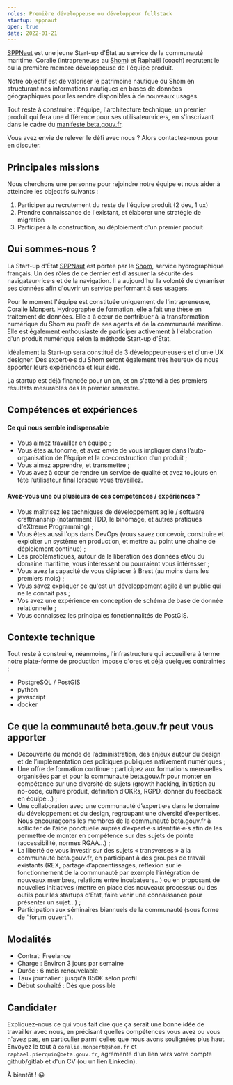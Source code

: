 ```yaml
---
roles: Première développeuse ou développeur fullstack
startup: sppnaut
open: true
date: 2022-01-21
---
```


[SPPNaut](https://beta.gouv.fr/startups/sppnaut.html) est une jeune Start-up d'État au service de la communauté maritime.
Coralie (intrapreneuse au [Shom](https://www.shom.fr/)) et Raphaël (coach) recrutent le ou la première membre développeuse de l'équipe produit.

<!--more-->

Notre objectif est de valoriser le patrimoine nautique du Shom en structurant nos informations nautiques en bases de données géographiques pour les rendre disponibles à de nouveaux usages.

Tout reste à construire : l'équipe, l'architecture technique, un premier produit qui fera une différence pour ses utilisateur·rice·s, en s'inscrivant dans le cadre du [manifeste beta.gouv.fr](https://beta.gouv.fr/approche/manifeste).

Vous avez envie de relever le défi avec nous ? Alors contactez-nous pour en discuter.

## Principales missions

Nous cherchons une personne pour rejoindre notre équipe et nous aider à atteindre les objectifs suivants :

1. Participer au recrutement du reste de l'équipe produit (2 dev, 1 ux)
2. Prendre connaissance de l'existant, et élaborer une stratégie de migration
3. Participer à la construction, au déploiement d'un premier produit

## Qui sommes-nous ?

La Start-up d'État [SPPNaut](https://beta.gouv.fr/startups/sppnaut.html) est portée par le [Shom](https://www.shom.fr/), service hydrographique français. Un des rôles de ce dernier est d'assurer la sécurité des navigateur·rice·s et de la navigation. Il a aujourd'hui la volonté de dynamiser ses données afin d'ouvrir un service performant à ses usagers.

Pour le moment l'équipe est constituée uniquement de l'intrapreneuse, Coralie Monpert. Hydrographe de formation, elle a fait une thèse en traitement de données. Elle a à cœur de contribuer à la transformation numérique du Shom au profit de ses agents et de la communauté maritime. Elle est également enthousiaste de participer activement à l'élaboration d'un produit numérique selon la méthode Start-up d'État.

Idéalement la Start-up sera constitué de 3 développeur·euse·s et d'un·e UX designer. Des expert·e·s du Shom seront également très heureux de nous apporter leurs expériences et leur aide.

La startup est déjà financée pour un an, et on s'attend à des premiers résultats mesurables dès le premier semestre.

## Compétences et expériences

#### Ce qui nous semble indispensable

- Vous aimez travailler en équipe ;
- Vous êtes autonome, et avez envie de vous impliquer dans l’auto-organisation de l’équipe et la co-construction d’un produit ;
- Vous aimez apprendre, et transmettre ;
- Vous avez à cœur de rendre un service de qualité et avez toujours en tête l’utilisateur final lorsque vous travaillez.

#### Avez-vous une ou plusieurs de ces compétences / expériences ?

- Vous maîtrisez les techniques de développement agile / software craftmanship (notamment TDD, le binômage, et autres pratiques d'eXtreme Programming) ;
- Vous êtes aussi l'ops dans DevOps (vous savez concevoir, construire et exploiter un système en production, et mettre au point une chaine de déploiement continue) ;
- Les problématiques, autour de la libération des données et/ou du domaine maritime, vous intéressent ou pourraient vous intéresser ;
- Vous avez la capacité de vous déplacer à Brest (au moins dans les premiers mois) ;
- Vous savez expliquer ce qu'est un développement agile à un public qui ne le connait pas ;
- Vos avez une expérience en conception de schéma de base de donnée relationnelle ;
- Vous connaissez les principales fonctionnalités de PostGIS.

## Contexte technique

Tout reste à construire, néanmoins, l'infrastructure qui accueillera à terme notre plate-forme de production impose d'ores et déjà quelques contraintes :
- PostgreSQL / PostGIS
- python
- javascript
- docker

## Ce que la communauté beta.gouv.fr peut vous apporter

- Découverte du monde de l’administration, des enjeux autour du design et de l’implémentation des politiques publiques nativement numériques ;
- Une offre de formation continue : participez aux formations mensuelles organisées par et pour la communauté beta.gouv.fr pour monter en compétence sur une diversité de sujets (growth hacking, initiation au no-code, culture produit, définition d’OKRs, RGPD, donner du feedback en équipe…) ;
- Une collaboration avec une communauté d’expert·e·s dans le domaine du développement et du design, regroupant une diversité d’expertises. Nous encourageons les membres de la communauté beta.gouv.fr à solliciter de l’aide ponctuelle auprès d’expert·e·s identifié·e·s afin de les permettre de monter en compétence sur des sujets de pointe (accessibilité, normes RGAA…) ;
- La liberté de vous investir sur des sujets « transverses » à la communauté beta.gouv.fr, en participant à des groupes de travail existants (REX, partage d’apprentissages, réflexion sur le fonctionnement de la communauté par exemple l’intégration de nouveaux membres, relations entre incubateurs…) ou en proposant de nouvelles initiatives (mettre en place des nouveaux processus ou des outils pour les startups d’Etat, faire venir une connaissance pour présenter un sujet…) ;
- Participation aux séminaires biannuels de la communauté (sous forme de “forum ouvert”).

## Modalités

- Contrat: Freelance
- Charge : Environ 3 jours par semaine
- Durée : 6 mois renouvelable
- Taux journalier : jusqu'à 850€ selon profil
- Début souhaité : Dès que possible

## Candidater

Expliquez-nous ce qui vous fait dire que ça serait une bonne idée de travailler avec nous, en précisant quelles compétences vous avez ou vous n'avez pas, en particulier parmi celles que nous avons soulignées plus haut. Envoyez le tout à `coralie.monpert@shom.fr` et `raphael.pierquin@beta.gouv.fr`, agrémenté d'un lien vers votre compte github/gitlab et d'un CV (ou un lien Linkedin).

À bientôt ! 😀
